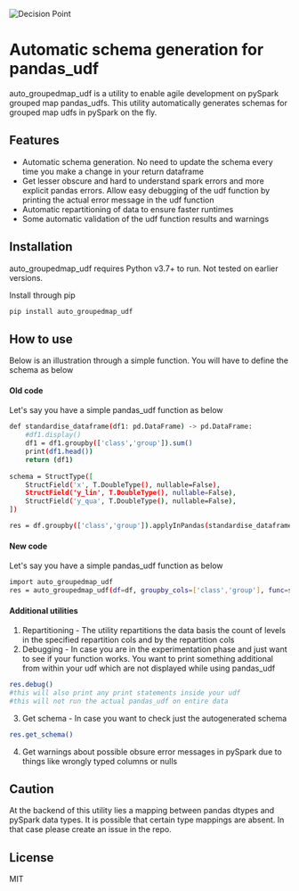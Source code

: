 ![Decision Point](https://static.ambitionbox.com/assets/v2/images/rs:fit:1280:960:false:false/bG9jYWw6Ly8vbG9nb3Mvb3JpZ2luYWxzL2RlY2lzaW9uLXBvaW50LmpwZw.png)

# Automatic schema generation for pandas_udf

auto_groupedmap_udf is a utility to enable agile development on pySpark grouped map pandas_udfs. This utility automatically generates schemas for grouped map udfs in pySpark on the fly.

## Features

- Automatic schema generation. No need to update the schema every time you make a change in your return dataframe
- Get lesser obscure and hard to understand spark errors and more explicit pandas errors. Allow easy debugging of the udf function by printing the actual error message in the udf function
- Automatic repartitioning of data to ensure faster runtimes
- Some automatic validation of the udf function results and warnings


## Installation

auto_groupedmap_udf requires Python v3.7+ to run. Not tested on earlier versions.

Install through pip

```sh
pip install auto_groupedmap_udf
```

## How to use

Below is an illustration through a simple function. You will have to define the schema as below

#### Old code
Let's say you have a simple pandas_udf function as below
```sh
def standardise_dataframe(df1: pd.DataFrame) -> pd.DataFrame:
    #df1.display()
    df1 = df1.groupby(['class','group']).sum()
    print(df1.head())
    return (df1)
  
schema = StructType([
    StructField('x', T.DoubleType(), nullable=False),
    StructField('y_lin', T.DoubleType(), nullable=False),
    StructField('y_qua', T.DoubleType(), nullable=False),
])

res = df.groupby(['class','group']).applyInPandas(standardise_dataframe, schema=schema)
```

#### New code
Let's say you have a simple pandas_udf function as below
```sh
import auto_groupedmap_udf
res = auto_groupedmap_udf(df=df, groupby_cols=['class','group'], func=standardise_dataframe,repartition_cols=['class','group'])
```

#### Additional utilities

1. Repartitioning - The utility repartitions the data basis the count of levels in the specified repartition cols and by the repartition cols
2. Debugging - In case you are in the experimentation phase and just want to see if your function works. You want to print something additional from within your udf which are not displayed while using pandas_udf
```sh
res.debug()
#this will also print any print statements inside your udf
#this will not run the actual pandas_udf on entire data
```
3. Get schema - In case you want to check just the autogenerated schema
```sh
res.get_schema()
```
4. Get warnings about possible obsure error messages in pySpark due to things like wrongly typed columns or nulls

## Caution
At the backend of this utility lies a mapping between pandas dtypes and pySpark data types. It is possible that certain type mappings are absent. In that case please create an issue in the repo.


## License
MIT

